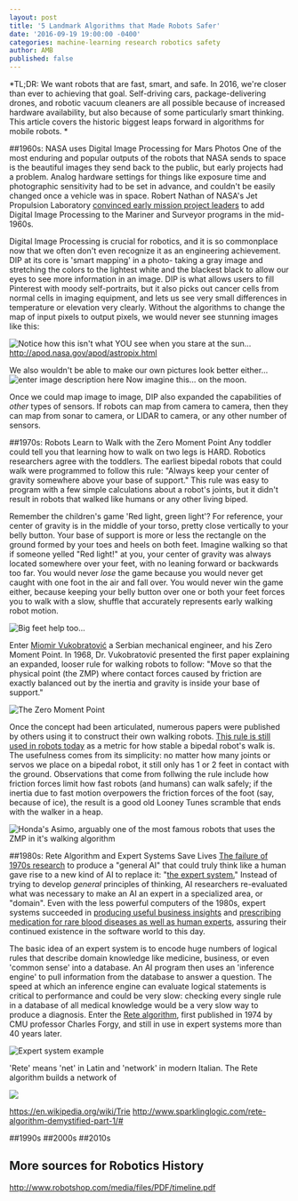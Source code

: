 ```yaml
---
layout: post
title: '5 Landmark Algorithms that Made Robots Safer'
date: '2016-09-19 19:00:00 -0400'
categories: machine-learning research robotics safety
author: AMB
published: false
---
```


*TL;DR: We want robots that are fast, smart, and safe.   In 2016, we're closer than ever to achieving that goal. Self-driving cars, package-delivering drones, and robotic vacuum cleaners are all possible because of increased hardware availability, but also because of some particularly smart thinking.  This article covers the historic biggest leaps forward in algorithms for mobile robots. *


##1960s:  NASA uses Digital Image Processing for Mars Photos
One of the most enduring and popular outputs of the robots that NASA sends to space is the beautiful images they send back to the public, but early projects had a problem.  Analog hardware settings for things like exposure time and photographic sensitivity had to be set in advance, and couldn't be easily changed once a vehicle was in space.  Robert Nathan of NASA's Jet Propulsion Laboratory [convinced early mission project leaders](http://history.nasa.gov/computers/Ch9-3.html)  to add Digital Image Processing to the Mariner  and Surveyor programs in the mid-1960s.   

Digital Image Processing is crucial for robotics, and it is so commonplace now that we often don't even recognize it as an engineering achievement.  DIP at its core is 'smart mapping' in a photo- taking a gray image and stretching the colors to the lightest white and the blackest black to allow our eyes to see more information in an image.   DIP is what allows users to fill Pinterest with moody self-portraits,  but it also picks out cancer cells from normal cells in imaging equipment, and lets us see very small differences in temperature or elevation very clearly.   Without the algorithms to change the map of input pixels to output pixels, we would never see stunning images like this: 

![Notice how this isn't what YOU see when you stare at the sun...](http://apod.nasa.gov/apod/image/1609/Filaprom_Lawrence_960.jpg)http://apod.nasa.gov/apod/astropix.html

We also wouldn't be able to make our own pictures look better either...
![enter image description here](http://lestaylorphoto.com/wp-content/uploads/2015/07/Before-After-1400W%28pp_w768_h256%29.jpg)
Now imagine this... on the moon. 

Once we could map image to image, DIP also expanded the capabilities of *other* types of sensors. If robots can map from camera to camera, then they can map from sonar to camera, or LIDAR to camera, or any other number of sensors.   

##1970s: Robots Learn to Walk with the Zero Moment Point
Any toddler could tell you that learning how to walk on two legs is HARD. Robotics researchers agree with the toddlers. The earliest bipedal robots that could walk were programmed to follow this rule: "Always keep your center of gravity somewhere above your base of support."  This rule was easy to program with a few simple calculations about a robot's joints, but it didn't result in robots that walked like humans or any other living biped.  

 Remember the children's game 'Red light, green light'?  For reference,  your center of gravity is in the middle of your torso, pretty close vertically to your belly button. Your base of support is more or less the rectangle on the ground formed by your toes and heels on both feet.  Imagine walking so that if someone yelled "Red light!" at you, your center of gravity was always located somewhere over your feet, with no leaning forward or backwards too far.  You would never *lose* the game because you would never get caught with one foot in the air and fall over.  You would never win the game either, because keeping your belly button over one or both your feet forces you to walk with a slow, shuffle that accurately represents early walking robot motion. 
 
 ![Big feet help too...](https://upload.wikimedia.org/wikipedia/commons/4/47/Nao_Robot_%28Robocup_2016%29.jpg)
 
Enter [Miomir Vukobratović](http://www.pupin.rs/RnDProfile/vukobratovic.html) a Serbian mechanical engineer, and his Zero Moment Point.  In 1968, Dr. Vukobratović presented the first paper explaining an expanded, looser rule for walking robots to follow: "Move so that the physical point (the ZMP) where contact forces caused by friction are exactly balanced out by the inertia and gravity is inside your base of support."  

![The Zero Moment Point](https://upload.wikimedia.org/wikipedia/commons/d/dd/ZMP.GIF)

Once the concept had been articulated, numerous papers were published by others using it to construct their own walking robots.  [This rule is still used in robots today](http://www.cs.cmu.edu/~cga/legs/vukobratovic.pdf) as a metric for how stable a bipedal robot's walk is. The usefulness comes from its simplicity: no matter how many joints or servos we place on a bipedal robot, it still only has 1 or 2 feet in contact with the ground.  Observations that come from follwing the rule include how friction forces limit how fast robots (and humans) can walk safely; if the inertia due to fast motion overpowers the friction forces of the foot (say, because of ice),  the result is a good old Looney Tunes scramble that ends with the walker in a heap. 

![Honda's Asimo, arguably one of the most famous robots that uses the ZMP in it's walking algorithm](https://upload.wikimedia.org/wikipedia/commons/thumb/3/39/ASIMO_4.28.11.jpg/800px-ASIMO_4.28.11.jpg)



##1980s: Rete Algorithm and Expert Systems Save Lives
[The failure of 1970s research](https://en.wikipedia.org/wiki/History_of_artificial_intelligence#Boom_1980.E2.80.931987) to produce a "general AI" that could truly think like a human gave rise to a new kind of AI to replace it: "[the expert system.](https://en.wikipedia.org/wiki/Expert_system)"  Instead of trying to develop *general* principles of thinking,  AI researchers re-evaluated what was necessary to make an AI an expert in a specialized area, or "domain".  Even with the less powerful computers of the 1980s, expert systems succeeded in [producing useful business insights](https://en.wikipedia.org/wiki/Expert_system#History) and [prescribing medication for rare blood diseases as well as human experts](http://www.it.bton.ac.uk/staff/lp22/cs237/cs237medicalxsys.html#MYCIN:%20medical%20diagnosis%20using%20production%20rules), assuring their continued existence in the software world to this day. 

The basic idea of an expert system is to encode huge numbers of logical rules that describe domain knowledge like medicine, business, or even 'common sense' into a database. An AI program then uses an 'inference engine' to pull information from the database to answer a question. The speed at which an inference engine can evaluate logical statements is critical to performance and could be very slow: checking every single rule in a database of all medical knowledge would be a very slow way to produce a diagnosis.  Enter the [Rete algorithm](https://en.wikipedia.org/wiki/Rete_algorithm), first published in 1974 by CMU professor Charles Forgy, and still in use in expert systems more than 40 years later. 

![Expert system example](https://ict-patana.wikispaces.com/file/view/2002-9980fig2.gif/32424373/491x273/2002-9980fig2.gif)

'Rete' means 'net' in Latin and 'network' in modern Italian. The Rete algorithm builds a network of 

![](https://upload.wikimedia.org/wikipedia/commons/0/05/Rete.svg)
  
https://en.wikipedia.org/wiki/Trie
http://www.sparklinglogic.com/rete-algorithm-demystified-part-1/#

##1990s
##2000s
##2010s


## More sources for Robotics History
http://www.robotshop.com/media/files/PDF/timeline.pdf

